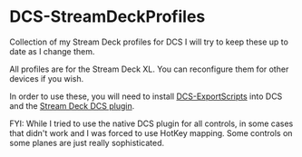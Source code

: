 # DCS-StreamDeckProfiles
Collection of my Stream Deck profiles for DCS
I will try to keep these up to date as I change them.

All profiles are for the Stream Deck XL. You can reconfigure them for other devices if you wish.

In order to use these, you will need to install [DCS-ExportScripts]([url](https://github.com/asherao/DCS-ExportScripts)) into DCS and the [Stream Deck DCS plugin]([url](https://github.com/enertial/streamdeck-dcs-interface)https://github.com/enertial/streamdeck-dcs-interface).

FYI: While I tried to use the native DCS plugin for all controls, in some cases that didn't work and I was forced to use HotKey mapping. Some controls on some planes are just really sophisticated.
